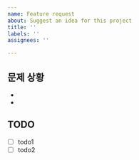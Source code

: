```yaml
---
name: Feature request
about: Suggest an idea for this project
title: ''
labels: ''
assignees: ''

---
```


## 문제 상황
- 
- 

## TODO
- [ ] todo1
- [ ] todo2
